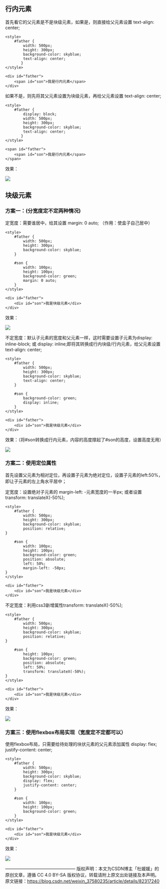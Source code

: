 ## 行内元素

首先看它的父元素是不是块级元素，如果是，则直接给父元素设置 text-align: center; 

```
<style>
    #father {
        width: 500px;
        height: 300px;
        background-color: skyblue;
        text-align: center;
       }
</style>

<div id="father">
    <span id="son">我是行内元素</span>
</div>
```
如果不是，则先将其父元素设置为块级元素，再给父元素设置 text-align: center;
```
<style>
    #father {
        display: block;
        width: 500px;
        height: 300px;
        background-color: skyblue;
        text-align: center;
       }
</style>

<span id="father">
    <span id="son">我是行内元素</span>
</span>
```
效果：

![](https://img-blog.csdn.net/20180902164501873?watermark/2/text/aHR0cHM6Ly9ibG9nLmNzZG4ubmV0L3dlaXhpbl8zNzU4MDIzNQ==/font/5a6L5L2T/fontsize/400/fill/I0JBQkFCMA==/dissolve/70)

## 块级元素

### 方案一：(分宽度定不定两种情况)

定宽度：需要谁居中，给其设置 margin: 0 auto; （作用：使盒子自己居中）

```
<style>
    #father {
        width: 500px;
        height: 300px;
        background-color: skyblue;
    }

    #son {
        width: 100px;
        height: 100px;
        background-color: green;
        margin: 0 auto;
    }
</style>

<div id="father">
    <div id="son">我是块级元素</div>
</div>
```
效果：

![](https://img-blog.csdn.net/20180902164838850?watermark/2/text/aHR0cHM6Ly9ibG9nLmNzZG4ubmV0L3dlaXhpbl8zNzU4MDIzNQ==/font/5a6L5L2T/fontsize/400/fill/I0JBQkFCMA==/dissolve/70)

 不定宽度：默认子元素的宽度和父元素一样，这时需要设置子元素为display: inline-block; 或 display: inline;即将其转换成行内块级/行内元素，给父元素设置 text-align: center; 
```
<style>
    #father {
        width: 500px;
        height: 300px;
        background-color: skyblue;
        text-align: center;
    }

    #son {
        background-color: green;
        display: inline;
    }
</style>

<div id="father">
    <div id="son">我是块级元素</div>
</div>
```
效果：（将#son转换成行内元素，内容的高度撑起了#son的高度，设置高度无用）

![](https://img-blog.csdn.net/20180902171840858?watermark/2/text/aHR0cHM6Ly9ibG9nLmNzZG4ubmV0L3dlaXhpbl8zNzU4MDIzNQ==/font/5a6L5L2T/fontsize/400/fill/I0JBQkFCMA==/dissolve/70)

### 方案二：使用定位属性

首先设置父元素为相对定位，再设置子元素为绝对定位，设置子元素的left:50%，即让子元素的左上角水平居中；

定宽度：设置绝对子元素的 margin-left: -元素宽度的一半px; 或者设置transform: translateX(-50%);
```
<style>
    #father {
        width: 500px;
        height: 300px;
        background-color: skyblue;
        position: relative;
}

    #son {
        width: 100px;
        height: 100px;
        background-color: green;
        position: absolute;
        left: 50%;
        margin-left: -50px;
}
</style>

<div id="father">
    <div id="son">我是块级元素</div>
</div>
```
不定宽度：利用css3新增属性transform: translateX(-50%);
```
<style>
    #father {
        width: 500px;
        height: 300px;
        background-color: skyblue;
        position: relative;
}

    #son {
        height: 100px;
        background-color: green;
        position: absolute;
        left: 50%;
        transform: translateX(-50%);
}
</style>

<div id="father">
    <div id="son">我是块级元素</div>
</div>
```
效果：

![](https://img-blog.csdn.net/20180902172658270?watermark/2/text/aHR0cHM6Ly9ibG9nLmNzZG4ubmV0L3dlaXhpbl8zNzU4MDIzNQ==/font/5a6L5L2T/fontsize/400/fill/I0JBQkFCMA==/dissolve/70)

### 方案三：使用flexbox布局实现（宽度定不定都可以）

使用flexbox布局，只需要给待处理的块状元素的父元素添加属性 display: flex; justify-content: center;

```
<style>
    #father {
        width: 500px;
        height: 300px;
        background-color: skyblue;
        display: flex;
        justify-content: center;
    }

    #son {
        width: 100px;
        height: 100px;
        background-color: green;
    }
</style>

<div id="father">
    <div id="son">我是块级元素</div>
</div>
```
效果： 

![](https://img-blog.csdn.net/20180902172658270?watermark/2/text/aHR0cHM6Ly9ibG9nLmNzZG4ubmV0L3dlaXhpbl8zNzU4MDIzNQ==/font/5a6L5L2T/fontsize/400/fill/I0JBQkFCMA==/dissolve/70)


————————————————
版权声明：本文为CSDN博主「杜媛媛」的原创文章，遵循 CC 4.0 BY-SA 版权协议，转载请附上原文出处链接及本声明。
原文链接：https://blog.csdn.net/weixin_37580235/article/details/82317240
